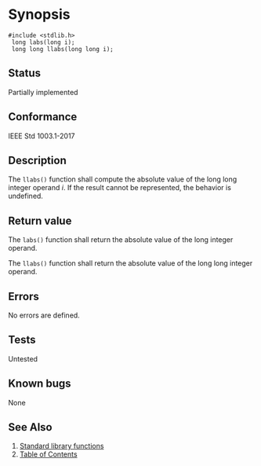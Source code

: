 # Synopsis 
`#include <stdlib.h>`</br>
` long labs(long i);`</br>
` long long llabs(long long i);`</br>

## Status
Partially implemented
## Conformance
IEEE Std 1003.1-2017
## Description


The `llabs()` function shall compute the absolute value of the long long integer operand _i_. If the result cannot be represented,
the behavior is undefined.


## Return value


The `labs()` function shall return the absolute value of the long integer operand.

The `llabs()` function shall return the absolute value of the long long integer operand.


## Errors


No errors are defined.




## Tests

Untested

## Known bugs

None

## See Also 
1. [Standard library functions](../README.md)
2. [Table of Contents](../../../README.md)
